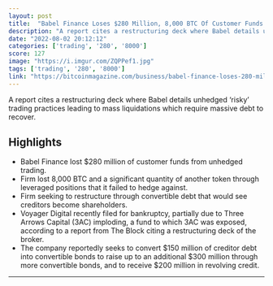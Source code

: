 ```yaml
---
layout: post
title:  "Babel Finance Loses $280 Million, 8,000 BTC Of Customer Funds By Trading With It"
description: "A report cites a restructuring deck where Babel details unhedged ‘risky’ trading practices leading to mass liquidations which require massive debt to recover."
date: "2022-08-02 20:12:12"
categories: ['trading', '280', '8000']
score: 127
image: "https://i.imgur.com/ZQPPef1.jpg"
tags: ['trading', '280', '8000']
link: "https://bitcoinmagazine.com/business/babel-finance-loses-280-million-of-customer-funds"
---
```


A report cites a restructuring deck where Babel details unhedged ‘risky’ trading practices leading to mass liquidations which require massive debt to recover.

## Highlights

- Babel Finance lost $280 million of customer funds from unhedged trading.
- Firm lost 8,000 BTC and a significant quantity of another token through leveraged positions that it failed to hedge against.
- Firm seeking to restructure through convertible debt that would see creditors become shareholders.
- Voyager Digital recently filed for bankruptcy, partially due to Three Arrows Capital (3AC) imploding, a fund to which 3AC was exposed, according to a report from The Block citing a restructuring deck of the broker.
- The company reportedly seeks to convert $150 million of creditor debt into convertible bonds to raise up to an additional $300 million through more convertible bonds, and to receive $200 million in revolving credit.

---
